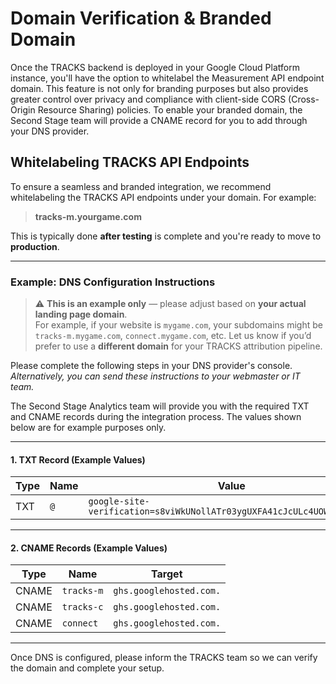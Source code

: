 # Domain Verification & Branded Domain

Once the TRACKS backend is deployed in your Google Cloud Platform instance, you'll have the option to whitelabel the Measurement API endpoint domain. This feature is not only for branding purposes but also provides greater control over privacy and compliance with client-side CORS (Cross-Origin Resource Sharing) policies.
To enable your branded domain, the Second Stage team will provide a CNAME record for you to add through your DNS provider. 

## Whitelabeling TRACKS API Endpoints

To ensure a seamless and branded integration, we recommend whitelabeling the TRACKS API endpoints under your domain. For example:

> **tracks-m.yourgame.com**

This is typically done **after testing** is complete and you're ready to move to **production**.

---

### Example: DNS Configuration Instructions

> ⚠️ **This is an example only** — please adjust based on **your actual landing page domain**.  
> For example, if your website is `mygame.com`, your subdomains might be `tracks-m.mygame.com`, `connect.mygame.com`, etc.
> Let us know if you’d prefer to use a **different domain** for your TRACKS attribution pipeline.

Please complete the following steps in your DNS provider's console.  
_Alternatively, you can send these instructions to your webmaster or IT team._

The Second Stage Analytics team will provide you with the required TXT and CNAME records during the integration process.
The values shown below are for example purposes only.

---

#### 1. **TXT Record (Example Values)**

| Type | Name | Value |
|------|------|-------|
| TXT  | `@`  | `google-site-verification=s8viWkUNollATr03ygUXFA41cJcULc4UOWN4JP0D9Kc` |

---

#### 2. **CNAME Records (Example Values)**

| Type  | Name       | Target                  |
|-------|------------|--------------------------|
| CNAME | `tracks-m` | `ghs.googlehosted.com.` |
| CNAME | `tracks-c` | `ghs.googlehosted.com.` |
| CNAME | `connect`  | `ghs.googlehosted.com.` |

---

Once DNS is configured, please inform the TRACKS team so we can verify the domain and complete your setup.
